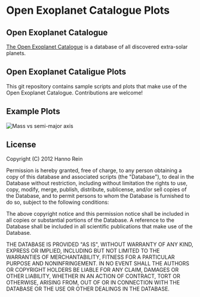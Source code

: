 Open Exoplanet Catalogue Plots
==============

Open Exoplanet Catalogue
--------------
[The Open Exoplanet Catalogue](https://github.com/hannorein/open_exoplanet_catalogue) is a database of all discovered extra-solar planets.


Open Exoplanet Cataligue Plots
--------------
This git repository contains sample scripts and plots that make use of the Open Exoplanet Catalogue. 
Contributions are welcome!


Example Plots
--------------
![Mass vs semi-major axis](https://raw.github.com/hannorein/oec_plots/master/plot_mass_vs_semimajoraxis_discovery.svg "Plot")



License
--------------
Copyright (C) 2012 Hanno Rein

Permission is hereby granted, free of charge, to any person obtaining a copy of this database and associated scripts (the "Database"), to deal in the Database without restriction, including without limitation the rights to use, copy, modify, merge, publish, distribute, sublicense, and/or sell copies of the Database, and to permit persons to whom the Database is furnished to do so, subject to the following conditions:

The above copyright notice and this permission notice shall be included in all copies or substantial portions of the Database.
A reference to the Database shall be included in all scientific publications that make use of the Database.

THE DATABASE IS PROVIDED "AS IS", WITHOUT WARRANTY OF ANY KIND, EXPRESS OR IMPLIED, INCLUDING BUT NOT LIMITED TO THE WARRANTIES OF MERCHANTABILITY, FITNESS FOR A PARTICULAR PURPOSE AND NONINFRINGEMENT. IN NO EVENT SHALL THE AUTHORS OR COPYRIGHT HOLDERS BE LIABLE FOR ANY CLAIM, DAMAGES OR OTHER LIABILITY, WHETHER IN AN ACTION OF CONTRACT, TORT OR OTHERWISE, ARISING FROM, OUT OF OR IN CONNECTION WITH THE DATABASE OR THE USE OR OTHER DEALINGS IN THE DATABASE.
